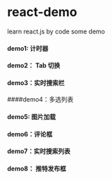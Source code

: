 # react-demo
learn react.js by code some demo

#### demo1: 计时器

#### demo2： Tab 切换

#### demo3：实时搜索栏

####demo4：多选列表

#### demo5: 图片加载

#### demo6：评论框
#### demo7：实时搜索列表
#### demo8： 推特发布框

